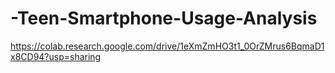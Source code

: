 # -Teen-Smartphone-Usage-Analysis
https://colab.research.google.com/drive/1eXmZmHO3t1_0OrZMrus6BqmaD1x8CD94?usp=sharing
